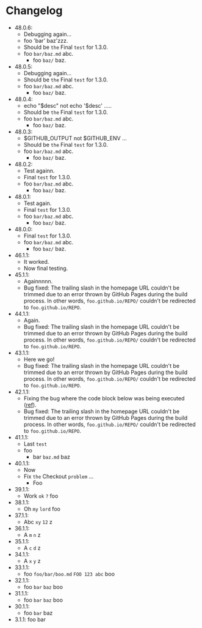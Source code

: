 # Changelog

- 48.0.6:
    - Debugging again...
    - foo 'bar' baz'zzz.
    - Should be `the` Final `test` for 1.3.0.
    - foo `bar/baz.md` abc.
        - foo `baz/` baz.
- 48.0.5:
    - Debugging again...
    - Should be `the` Final `test` for 1.3.0.
    - foo `bar/baz.md` abc.
        - foo `baz/` baz.
- 48.0.4:
    - echo "$desc" not echo '$desc' .....
    - Should be `the` Final `test` for 1.3.0.
    - foo `bar/baz.md` abc.
        - foo `baz/` baz.
- 48.0.3:
    - $GITHUB_OUTPUT not $GITHUB_ENV ...
    - Should be `the` Final `test` for 1.3.0.
    - foo `bar/baz.md` abc.
        - foo `baz/` baz.
- 48.0.2:
    - Test againn.
    - Final `test` for 1.3.0.
    - foo `bar/baz.md` abc.
        - foo `baz/` baz.
- 48.0.1:
    - Test again.
    - Final `test` for 1.3.0.
    - foo `bar/baz.md` abc.
        - foo `baz/` baz.
- 48.0.0:
    - Final `test` for 1.3.0.
    - foo `bar/baz.md` abc.
        - foo `baz/` baz.
- 46.1.1:
    - It worked.
    - Now final testing.
- 45.1.1:
    - Againnnnn.
    - Bug fixed: The trailing slash in the homepage URL couldn't be trimmed due to an error thrown by GitHub Pages during the build process. In other words, `foo.github.io/REPO/` couldn't be redirected to `foo.github.io/REPO`.
- 44.1.1:
    - Again.
    - Bug fixed: The trailing slash in the homepage URL couldn't be trimmed due to an error thrown by GitHub Pages during the build process. In other words, `foo.github.io/REPO/` couldn't be redirected to `foo.github.io/REPO`.
- 43.1.1:
    - Here we go!
    - Bug fixed: The trailing slash in the homepage URL couldn't be trimmed due to an error thrown by GitHub Pages during the build process. In other words, `foo.github.io/REPO/` couldn't be redirected to `foo.github.io/REPO`.
- 42.1.1:
    - Fixing the bug where the code block below was being executed ([ref](https://github.com/nvfp/now-i-can-sleep/actions/runs/5540835444/jobs/10113450912)).
    - Bug fixed: The trailing slash in the homepage URL couldn't be trimmed due to an error thrown by GitHub Pages during the build process. In other words, `foo.github.io/REPO/` couldn't be redirected to `foo.github.io/REPO`.
- 41.1.1:
    - Last `test`
    - foo
        - bar `baz.md` baz
- 40.1.1:
    - Now
    - Fix `the` Checkout `problem` ...
        - Foo
- 39.1.1:
    - Work `ok` `?` foo
- 38.1.1:
    - Oh `my` `lord` foo
- 37.1.1:
    - Abc `xy` `12` z
- 36.1.1:
    - A `m` `n` z
- 35.1.1:
    - A `c` `d` z
- 34.1.1:
    - A `x` `y` z
- 33.1.1:
    - foo `foo/bar/boo.md` `FOO 123 abc` boo
- 32.1.1:
    - foo `bar` `baz` boo
- 31.1.1:
    - foo `bar` `baz` boo
- 30.1.1:
    - foo `bar` baz
- 3.1.1:
    foo bar